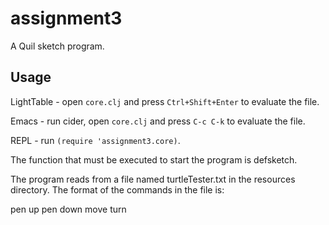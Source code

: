 # assignment3

A Quil sketch program.

## Usage

LightTable - open `core.clj` and press `Ctrl+Shift+Enter` to evaluate the file.

Emacs - run cider, open `core.clj` and press `C-c C-k` to evaluate the file.

REPL - run `(require 'assignment3.core)`.

The function that must be executed to start the program is defsketch.

The program reads from a file named turtleTester.txt in the resources directory. The format of the commands in the file is:

pen up
pen down
move <an integer value>
turn <an integer value>

